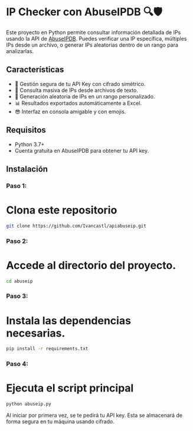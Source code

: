 # IP Checker con AbuseIPDB 🔍🛡️

Este proyecto en Python permite consultar información detallada de IPs usando la API de [AbuseIPDB](https://www.abuseipdb.com/). Puedes verificar una IP específica, múltiples IPs desde un archivo, o generar IPs aleatorias dentro de un rango para analizarlas.

## Características

- 🔐 Gestión segura de tu API Key con cifrado simétrico.
- 📄 Consulta masiva de IPs desde archivos de texto.
- 🎲 Generación aleatoria de IPs en un rango personalizado.
- 📊 Resultados exportados automáticamente a Excel.
- 😎 Interfaz en consola amigable y con emojis.

## Requisitos

- Python 3.7+
- Cuenta gratuita en AbuseIPDB para obtener tu API key.

## Instalación

### **Paso 1:**
# Clona este repositorio 
```bash
git clone https://github.com/Ivancastl/apiabuseip.git
```

### **Paso 2:**
# Accede al directorio del proyecto.
```bash
cd abuseip
```

### **Paso 3:**
# Instala las dependencias necesarias.
```bash
pip install -r requirements.txt
```

### **Paso 4:**
# Ejecuta el script principal
```bash
python abuseip.py
```

Al iniciar por primera vez, se te pedirá tu API key. Esta se almacenará de forma segura en tu máquina usando cifrado.
